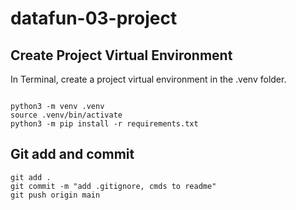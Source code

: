 # datafun-03-project

## Create Project Virtual Environment

In Terminal, create a project virtual environment in the .venv folder. 

```shell

python3 -m venv .venv
source .venv/bin/activate
python3 -m pip install -r requirements.txt
```

## Git add and commit 

```shell
git add .
git commit -m "add .gitignore, cmds to readme"
git push origin main
```
